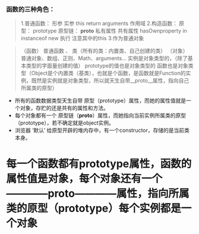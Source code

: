 ### 函数的三种角色：
>    1.普通函数：
    形参 实参 this return arguments 作用域
>    2.构造函数：
    原型： prototype
    原型链： __proto__
    私有属性 共有属性 hasOwnproperty
    in instanceof
    new 执行 注意其中的this
>    3.作为普通对象

> （函数）
    普通函数  、  类（所有的类：内置类、自己创建的类）
> （对象）
    普通对象、数组、正则、Math、arguments...
    实例是对象类型的，（除了基本类型的字面量创建的值）
    prototype的值也是对象类型的
    函数也是对象类型（Object是个内置类（基类），也就是个函数，是函数就是Function的实例，既然是实例就是对象类型，所以就天生自带__proto__属性，指向自己所属类的原型）

*   所有的函数数据类型天生自带  原型（prototype）属性，而她的属性值就是一个对象，存贮的还是共有的属性和方法。
*   每个对象都有一个 原型链（__proto__）属性，而她指向当前实例所属类的原型（prototype），若不确定就是object实例。
*   浏览器 ‘默认’ 给原型开辟的堆内存中，有一个constructor，存储的是当前类本身。    

# 每一个函数都有prototype属性，函数的属性值是对象，每个对象还有一个————proto————属性，指向所属类的原型（prototype）每个实例都是一个对象     